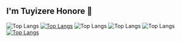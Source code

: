 ## I'm Tuyizere Honore 👋
![Top Langs](https://github-readme-stats.vercel.app/api/top-langs/?username=bitbeast-dev&hide_progress=true)
[![Top Langs](https://github-readme-stats.vercel.app/api/top-langs/?username=bitbeast-dev&layout=donut-vertical)](https://github.com/bitbeast-dev/github-readme-stats)
![Top Langs](https://github-readme-stats.vercel.app/api/top-langs/?username=bitbeast-dev&size_weight=0.5&count_weight=0.5)
![Top Langs](https://github-readme-stats.vercel.app/api/top-langs/?username=bitbeast-dev&hide=javascript,html)
![Top Langs](https://github-readme-stats.vercel.app/api/top-langs/?username=bitbeast-dev&layout=compact)
[![Top Langs](https://github-readme-stats.vercel.app/api/top-langs/?username=bitbeast-dev&layout=pie)](https://github.com/bitbeast-dev/github-readme-stats)
